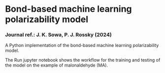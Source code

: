 # Bond-based machine learning polarizability model
### Journal ref.: J. K. Sowa, P. J. Rossky (2024)

A Python implementation of the bond-based machine learning polarizability model.

The Run jupyter notebook shows the workflow for the training and testing of the model on the example of malonaldehyde (MA).
